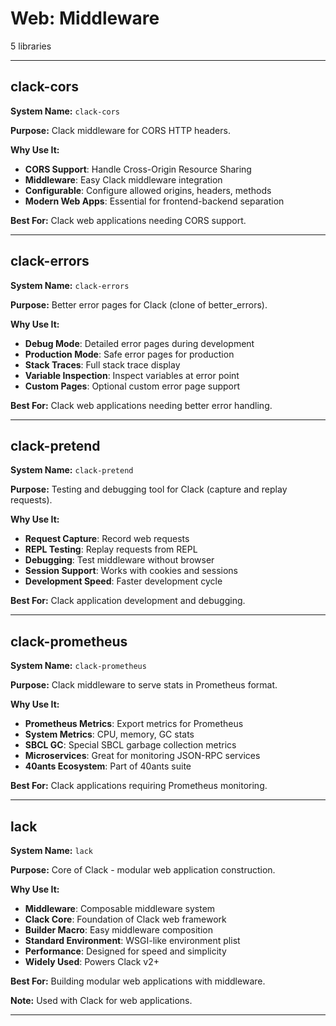 # Web: Middleware

5 libraries

---

## clack-cors

**System Name:** `clack-cors`

**Purpose:** Clack middleware for CORS HTTP headers.

**Why Use It:**
- **CORS Support**: Handle Cross-Origin Resource Sharing
- **Middleware**: Easy Clack middleware integration
- **Configurable**: Configure allowed origins, headers, methods
- **Modern Web Apps**: Essential for frontend-backend separation

**Best For:** Clack web applications needing CORS support.

---


## clack-errors

**System Name:** `clack-errors`

**Purpose:** Better error pages for Clack (clone of better_errors).

**Why Use It:**
- **Debug Mode**: Detailed error pages during development
- **Production Mode**: Safe error pages for production
- **Stack Traces**: Full stack trace display
- **Variable Inspection**: Inspect variables at error point
- **Custom Pages**: Optional custom error page support

**Best For:** Clack web applications needing better error handling.

---


## clack-pretend

**System Name:** `clack-pretend`

**Purpose:** Testing and debugging tool for Clack (capture and replay requests).

**Why Use It:**
- **Request Capture**: Record web requests
- **REPL Testing**: Replay requests from REPL
- **Debugging**: Test middleware without browser
- **Session Support**: Works with cookies and sessions
- **Development Speed**: Faster development cycle

**Best For:** Clack application development and debugging.

---


## clack-prometheus

**System Name:** `clack-prometheus`

**Purpose:** Clack middleware to serve stats in Prometheus format.

**Why Use It:**
- **Prometheus Metrics**: Export metrics for Prometheus
- **System Metrics**: CPU, memory, GC stats
- **SBCL GC**: Special SBCL garbage collection metrics
- **Microservices**: Great for monitoring JSON-RPC services
- **40ants Ecosystem**: Part of 40ants suite

**Best For:** Clack applications requiring Prometheus monitoring.

---


## lack

**System Name:** `lack`

**Purpose:** Core of Clack - modular web application construction.

**Why Use It:**
- **Middleware**: Composable middleware system
- **Clack Core**: Foundation of Clack web framework
- **Builder Macro**: Easy middleware composition
- **Standard Environment**: WSGI-like environment plist
- **Performance**: Designed for speed and simplicity
- **Widely Used**: Powers Clack v2+

**Best For:** Building modular web applications with middleware.

**Note:** Used with Clack for web applications.

---


